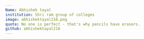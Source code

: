 ```yaml
---
Name: Abhishek tayal
institution: Shri ram group of colleges
image: abhishektayal216.png 
quote: No one is perfect - that's why pencils have erasers.
github: abhishektayal216
---
```

